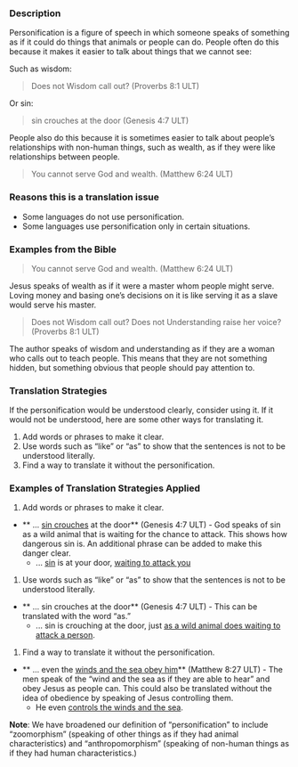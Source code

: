 

### Description

Personification is a figure of speech in which someone speaks of something as if it could do things that animals or people can do. People often do this because it makes it easier to talk about things that we cannot see:

Such as wisdom:
>Does not Wisdom call out?  (Proverbs 8:1 ULT)

Or sin:
>sin crouches at the door  (Genesis 4:7 ULT)

People also do this because it is sometimes easier to talk about people’s relationships with non-human things, such as wealth, as if they were like relationships between people.

>You cannot serve God and wealth.  (Matthew 6:24 ULT)


### Reasons this is a translation issue

* Some languages do not use personification.
* Some languages use personification only in certain situations.

### Examples from the Bible

>You cannot serve God and wealth.  (Matthew 6:24 ULT)

Jesus speaks of wealth as if it were a master whom people might serve. Loving money and basing one’s decisions on it is like serving it as a slave would serve his master.

>Does not Wisdom call out? Does not Understanding raise her voice?  (Proverbs 8:1 ULT)

The author speaks of wisdom and understanding as if they are a woman who calls out to teach people. This means that they are not something hidden, but something obvious that people should pay attention to.

### Translation Strategies

If the personification would be understood clearly, consider using it. If it would not be understood, here are some other ways for translating it.

1. Add words or phrases to make it clear.
1. Use words such as “like” or “as” to show that the sentences is not to be understood literally.
1. Find a way to translate it without the personification.

### Examples of Translation Strategies Applied

1. Add words or phrases to make it clear.

  * ** ... <u>sin crouches</u> at the door** (Genesis 4:7 ULT) - God speaks of sin as a wild animal that is waiting for the chance to attack.  This shows how dangerous sin is. An additional phrase can be added to make this danger clear.
      * ... <u>sin</u> is at your door, <u>waiting to attack you</u>

1. Use words such as “like” or “as” to show that the sentences is not to be understood literally.

  * ** ... sin crouches at the door** (Genesis 4:7 ULT) - This can be translated with the word “as.”
      * ... sin is crouching at the door, just <u>as a wild animal does waiting to attack a person</u>.

1. Find a way to translate it without the personification.

  * ** ... even the <u>winds and the sea obey him</u>**  (Matthew 8:27 ULT) - The men speak of the “wind and the sea as if they are able to hear” and obey Jesus as people can. This could also be translated without the idea of obedience by speaking of Jesus controlling them.
      * He even <u>controls the winds and the sea</u>.


**Note**: We have broadened our definition of “personification” to include “zoomorphism” (speaking of other things as if they had animal characteristics) and “anthropomorphism” (speaking of non-human things as if they had human characteristics.)

